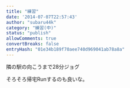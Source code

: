```yaml
---
title: "練習"
date: '2014-07-07T22:57:43'
author: "subaru44k"
category: "練習(中)"
status: "publish"
allowComments: true
convertBreaks: false
entryHash: "01e34b189f70aee740d969041ab78a8a"
---
```

隣の駅の向こうまで28分ジョグ

そろそろ帰宅Runするのも良いな。
